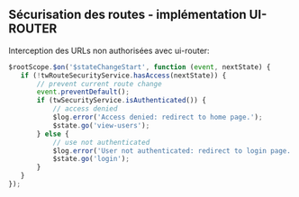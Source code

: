 ## Sécurisation des routes - implémentation UI-ROUTER
 
Interception des URLs non authorisées avec ui-router:
 ``` js 
$rootScope.$on('$stateChangeStart', function (event, nextState) {
    if (!twRouteSecurityService.hasAccess(nextState)) {
        // prevent current route change
        event.preventDefault();
        if (twSecurityService.isAuthenticated()) {
            // access denied
            $log.error('Access denied: redirect to home page.');
            $state.go('view-users');
        } else {
            // use not authenticated
            $log.error('User not authenticated: redirect to login page.');
            $state.go('login');
        }
    }
});
 ```  
